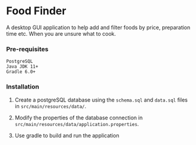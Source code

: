 # Food Finder

A desktop GUI application to help add and filter foods by price, preparation time etc. When you are unsure what to cook.

### Pre-requisites

    PostgreSQL
    Java JDK 11+
    Gradle 6.0+

### Installation

1. Create a postgreSQL database using the `schema.sql` and `data.sql` files in `src/main/resources/data/`.

2. Modify the properties of the database connection in `src/main/resources/data/application.properties`.

3. Use gradle to build and run the application
    
